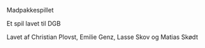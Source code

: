 Madpakkespillet

Et spil lavet til DGB

Lavet af Christian Plovst, Emilie Genz, Lasse Skov og Matias Skødt
